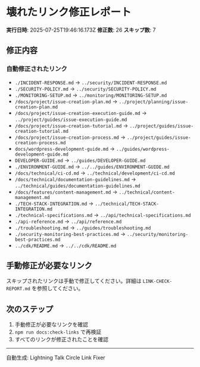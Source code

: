 # 壊れたリンク修正レポート

**実行日時**: 2025-07-25T19:46:16.173Z **修正数**: 26 **スキップ数**: 7

## 修正内容

### 自動修正されたリンク

- `./INCIDENT-RESPONSE.md` → `../security/INCIDENT-RESPONSE.md`
- `./SECURITY-POLICY.md` → `../security/SECURITY-POLICY.md`
- `./MONITORING-SETUP.md` → `../monitoring/MONITORING-SETUP.md`
- `/docs/project/issue-creation-plan.md` →
  `../project/planning/issue-creation-plan.md`
- `/docs/project/issue-creation-execution-guide.md` →
  `../project/guides/issue-execution-guide.md`
- `/docs/project/issue-creation-tutorial.md` →
  `../project/guides/issue-creation-tutorial.md`
- `/docs/project/issue-creation-process.md` →
  `../project/guides/issue-creation-process.md`
- `docs/wordpress-development-guide.md` →
  `../guides/wordpress-development-guide.md`
- `DEVELOPER-GUIDE.md` → `../guides/DEVELOPER-GUIDE.md`
- `./ENVIRONMENT-GUIDE.md` → `../../guides/ENVIRONMENT-GUIDE.md`
- `/docs/technical/ci-cd.md` → `../technical/development/ci-cd.md`
- `/docs/technical/documentation-guidelines.md` →
  `../technical/guides/documentation-guidelines.md`
- `/docs/features/content-management.md` → `../technical/content-management.md`
- `./TECH-STACK-INTEGRATION.md` → `../technical/TECH-STACK-INTEGRATION.md`
- `./technical-specifications.md` → `../api/technical-specifications.md`
- `./api-reference.md` → `../api/reference.md`
- `./troubleshooting.md` → `../guides/troubleshooting.md`
- `./security-monitoring-best-practices.md` →
  `../security/monitoring-best-practices.md`
- `../cdk/README.md` → `../../cdk/README.md`

## 手動修正が必要なリンク

スキップされたリンクは手動で修正してください。詳細は `LINK-CHECK-REPORT.md`
を参照してください。

## 次のステップ

1. 手動修正が必要なリンクを確認
2. `npm run docs:check-links` で再検証
3. すべてのリンクが修正されたことを確認

---

自動生成: Lightning Talk Circle Link Fixer
